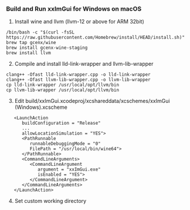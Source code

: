 ### Build and Run xxImGui for Windows on macOS
1. Install wine and llvm (llvm-12 or above for ARM 32bit)
```
/bin/bash -c "$(curl -fsSL https://raw.githubusercontent.com/Homebrew/install/HEAD/install.sh)"
brew tap gcenx/wine
brew install gcenx-wine-staging
brew install llvm
```
2. Compile and install lld-link-wrapper and llvm-lib-wrapper
```
clang++ -Ofast lld-link-wrapper.cpp -o lld-link-wrapper
clang++ -Ofast llvm-lib-wrapper.cpp -o llvm-lib-wrapper
cp lld-link-wrapper /usr/local/opt/llvm/bin
cp llvm-lib-wrapper /usr/local/opt/llvm/bin
```
3. Edit build/xxImGui.xcodeproj/xcshareddata/xcschemes/xxImGui (Windows).xcscheme
```
   <LaunchAction
      buildConfiguration = "Release"
      ...
      allowLocationSimulation = "YES">
      <PathRunnable
         runnableDebuggingMode = "0"
         FilePath = "/usr/local/bin/wine64">
      </PathRunnable>
      <CommandLineArguments>
         <CommandLineArgument
            argument = "xxImGui.exe"
            isEnabled = "YES">
         </CommandLineArgument>
      </CommandLineArguments>
   </LaunchAction>
```
4. Set custom working directory

